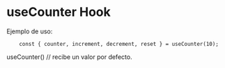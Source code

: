 # useCounter Hook

Ejemplo de uso: 
```
    const { counter, increment, decrement, reset } = useCounter(10);
```

useCounter() // recibe un valor por defecto.